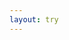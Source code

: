```yaml
---
layout: try
---
```


<div id="katacoda-scenario"
        data-katacoda-id="envoyproxy/migrating-from-haproxy-to-envoy"
        data-katacoda-ctatext="Continue Learning"
        data-katacoda-ctaurl="https://www.envoyproxy.io/try"
        data-katacoda-color="#b12d77"
        data-katacoda-secondary="#1f0d42"
        data-katacoda-background="#fff"
        data-katacoda-hideprogress="true"
        data-katacoda-font="Open Sans"
        data-katacoda-fontheader="Open Sans" style="height:650px;">
      </div>
<script src="https://katacoda.com/embed.js"></script>
